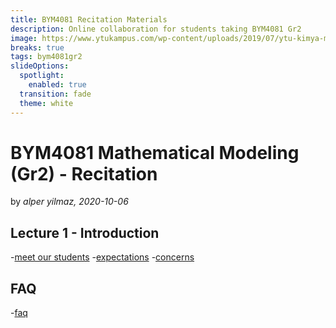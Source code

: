 ```yaml
---
title: BYM4081 Recitation Materials
description: Online collaboration for students taking BYM4081 Gr2
image: https://www.ytukampus.com/wp-content/uploads/2019/07/ytu-kimya-muhendisligi-1024x683.jpg
breaks: true
tags: bym4081gr2
slideOptions:
  spotlight:
    enabled: true
  transition: fade
  theme: white
---
```

BYM4081 Mathematical Modeling (Gr2) - Recitation
===

by *alper yilmaz, 2020-10-06*

Lecture 1 - Introduction
---
<!-- lecture01.md -->
-[meet our students](/-GpUGHQCQLCqFmtPItIv4w#)
-[expectations](/-GpUGHQCQLCqFmtPItIv4w#)
-[concerns](/-GpUGHQCQLCqFmtPItIv4w#)

FAQ
---
-[faq](/6l3i6m5ORqGHCeqit6ciTA)